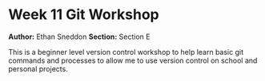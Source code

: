 # Week 11 Git Workshop
**Author:** Ethan Sneddon
**Section:** Section E

This is a beginner level version control workshop to help learn basic git commands and processes to allow me to use version control on school and personal projects.